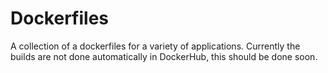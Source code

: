 # Dockerfiles
A collection of a dockerfiles for a variety of applications.
Currently the builds are not done automatically in DockerHub, this should be done soon.
